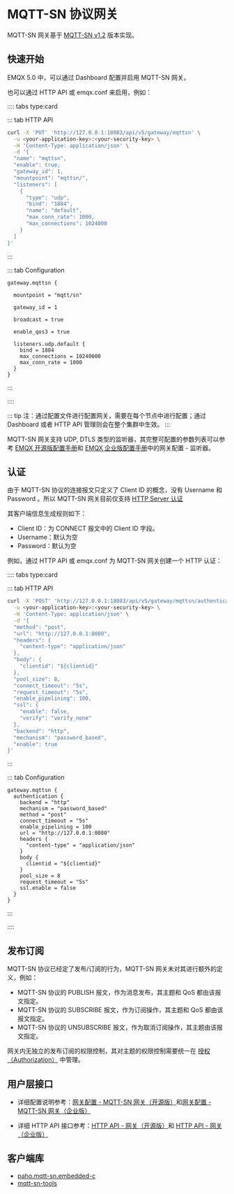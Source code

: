 # MQTT-SN 协议网关

MQTT-SN 网关基于 [MQTT-SN v1.2](https://www.oasis-open.org/committees/download.php/66091/MQTT-SN_spec_v1.2.pdf) 版本实现。

## 快速开始

EMQX 5.0 中，可以通过 Dashboard 配置并启用 MQTT-SN 网关。

也可以通过 HTTP API 或 emqx.conf 来启用，例如：

:::: tabs type:card

::: tab HTTP API

```bash
curl -X 'PUT' 'http://127.0.0.1:18083/api/v5/gateway/mqttsn' \
  -u <your-application-key>:<your-security-key> \
  -H 'Content-Type: application/json' \
  -d '{
  "name": "mqttsn",
  "enable": true,
  "gateway_id": 1,
  "mountpoint": "mqttsn/",
  "listeners": [
    {
      "type": "udp",
      "bind": "1884",
      "name": "default",
      "max_conn_rate": 1000,
      "max_connections": 1024000
    }
  ]
}'
```
:::

::: tab Configuration

```properties
gateway.mqttsn {

  mountpoint = "mqtt/sn"

  gateway_id = 1

  broadcast = true

  enable_qos3 = true

  listeners.udp.default {
    bind = 1884
    max_connections = 10240000
    max_conn_rate = 1000
  }
}
```
:::

::::

::: tip
注：通过配置文件进行配置网关，需要在每个节点中进行配置；通过 Dashboard 或者 HTTP API 管理则会在整个集群中生效。
:::

MQTT-SN 网关支持 UDP, DTLS 类型的监听器，其完整可配置的参数列表可以参考 [EMQX 开源版配置手册](https://docs.emqx.com/zh/emqx/v@CE_VERSION@/hocon/)和 [EMQX 企业版配置手册](https://docs.emqx.com/zh/enterprise/v@EE_VERSION@/hocon/)中的网关配置 - 监听器。

## 认证

由于 MQTT-SN 协议的连接报文只定义了 Client ID 的概念，没有 Username 和 Password 。所以 MQTT-SN 网关目前仅支持 [HTTP Server 认证](../access-control/authn/http.md)

其客户端信息生成规则如下：
- Client ID：为 CONNECT 报文中的 Client ID 字段。
- Username：默认为空
- Password：默认为空

例如，通过 HTTP API 或 emqx.conf 为 MQTT-SN 网关创建一个 HTTP 认证：

:::: tabs type:card

::: tab HTTP API

```bash
curl -X 'POST' 'http://127.0.0.1:18083/api/v5/gateway/mqttsn/authentication' \
  -u <your-application-key>:<your-security-key> \
  -H 'Content-Type: application/json' \
  -d '{
  "method": "post",
  "url": "http://127.0.0.1:8080",
  "headers": {
    "content-type": "application/json"
  },
  "body": {
    "clientid": "${clientid}"
  },
  "pool_size": 8,
  "connect_timeout": "5s",
  "request_timeout": "5s",
  "enable_pipelining": 100,
  "ssl": {
    "enable": false,
    "verify": "verify_none"
  },
  "backend": "http",
  "mechanism": "password_based",
  "enable": true
}'
```
:::

::: tab Configuration

```properties
gateway.mqttsn {
  authentication {
    backend = "http"
    mechanism = "password_based"
    method = "post"
    connect_timeout = "5s"
    enable_pipelining = 100
    url = "http://127.0.0.1:8080"
    headers {
      "content-type" = "application/json"
    }
    body {
      clientid = "${clientid}"
    }
    pool_size = 8
    request_timeout = "5s"
    ssl.enable = false
  }
}
```
:::

::::


## 发布订阅

MQTT-SN 协议已经定了发布/订阅的行为，MQTT-SN 网关未对其进行额外的定义，例如：
- MQTT-SN 协议的 PUBLISH 报文，作为消息发布，其主题和 QoS 都由该报文指定。
- MQTT-SN 协议的 SUBSCRIBE 报文，作为订阅操作，其主题和 QoS 都由该报文指定。
- MQTT-SN 协议的 UNSUBSCRIBE 报文，作为取消订阅操作，其主题由该报文指定。

网关内无独立的发布订阅的权限控制，其对主题的权限控制需要统一在 [授权（Authorization）](../access-control/authz/authz.md) 中管理。

## 用户层接口

- 详细配置说明参考：[网关配置 - MQTT-SN 网关（开源版）](https://docs.emqx.com/zh/emqx/v@CE_VERSION@/hocon/)和[网关配置 - MQTT-SN 网关（企业版）](https://docs.emqx.com/zh/enterprise/v@EE_VERSION@/hocon/)

- 详细 HTTP API 接口参考：[HTTP API - 网关（开源版）](https://docs.emqx.com/zh/emqx/v@CE_MINOR_VERSION@/admin/api-docs)和 [HTTP API - 网关（企业版）](https://docs.emqx.com/zh/enterprise/v@EE_MINOR_VERSION@/admin/api-docs)

## 客户端库

- [paho.mqtt-sn.embedded-c](https://github.com/eclipse/paho.mqtt-sn.embedded-c)
- [mqtt-sn-tools](https://github.com/njh/mqtt-sn-tools)
